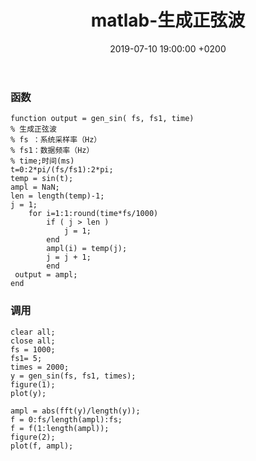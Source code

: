 ﻿---
layout: post
title:  "matlab-生成正弦波"
date:   2019-07-10 19:00:00 +0200
categories: matlab
---
### 函数
```
function output = gen_sin( fs, fs1, time)
% 生成正弦波
% fs ：系统采样率（Hz）
% fs1：数据频率（Hz）
% time;时间(ms)
t=0:2*pi/(fs/fs1):2*pi;
temp = sin(t);
ampl = NaN;
len = length(temp)-1;
j = 1;
    for i=1:1:round(time*fs/1000)
        if ( j > len )
            j = 1;
        end
        ampl(i) = temp(j);
        j = j + 1;
        end
 output = ampl;
end
```
### 调用
```
clear all;
close all;
fs = 1000;
fs1= 5;
times = 2000;
y = gen_sin(fs, fs1, times);
figure(1);
plot(y);

ampl = abs(fft(y)/length(y));
f = 0:fs/length(ampl):fs;
f = f(1:length(ampl));
figure(2);
plot(f, ampl);
```
